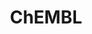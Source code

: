 ---
bigquery: https://console.cloud.google.com/bigquery?p=patents-public-data&d=ebi_chembl&page=dataset
citation: '"The ChEMBL database in 2017." Anna Gaulton, Anne Hersey, Michał Nowotka,
  A Patrícia Bento, Jon Chambers, David Mendez, Prudence Mutowo, Francis Atkinson,
  Louisa J Bellis, Elena Cibrián-Uhalte, Mark Davies, Nathan Dedman, Anneli Karlsson,
  María Paula Magariños, John P Overington, George Papadatos, Ines Smit, Andrew R
  Leach Nucleic acids Research (2017) 45 (Database Issue), D945-D954'
contributors: European Bioinformatics Institute
cost: None
description: ChEMBL Data is a manually curated database of small molecules used in
  drug discovery, including information about existing patented drugs.
documentation: 'schema: https://www.ebi.ac.uk/chembl/db_schema


  '
last_edit: 04/12/2022, 03:45:14
location: https://console.cloud.google.com/marketplace/product/google_patents_public_datasets/chembl
maintained_by: EMBL-EBI, an outstation of European Molecular Biology Laboratory
related_publications: '

  ChEMBL: towards direct deposition of bioassay data.


  Mendez D, Gaulton A, Bento AP, Chambers J, De Veij M, Félix E, Magariños MP, Mosquera
  JF, Mutowo P, Nowotka M, Gordillo-Marañón M, Hunter F, Junco L, Mugumbate G, Rodriguez-Lopez
  M, Atkinson F, Bosc N, Radoux CJ, Segura-Cabrera A, Hersey A, Leach AR.


  — Nucleic Acids Res. 2019; 47(D1):D930-D940. doi: 10.1093/nar/gky1075

  '
schema_fields:
- withdrawn_flag
- standard_upper_value
- assay_category
- action_type
- mutation
- cell_description
- mec_id
- target_desc
- targcomp_id
- previous_company
- status
- atc_code
- level5
- issue
- inorganic_flag
- site_id
- comp_go_id
- level2_description
- mw_freebase
- who_extra
- assay_subcellular_fraction
- usan_substem
- assay_source
- prod_pat_id
- warning_type
- cell_ontology_id
- black_box_warning
- mw_monoisotopic
- oral
- variant_id
- applicant_full_name
- comp_class_id
- assay_cell_type
- acd_logp
- alert_id
- hrac_code
- metabolite_record_id
- published_type
- qudt_units
- level4
- annotation
- ap_id
- related_tid
- cl_lincs_id
- updated_by
- entity_type
- std_act_id
- prediction_method
- mc_target_type
- level3_description
- db_version
- protein_class_id
- innovator_company
- homologue
- num_lipinski_ro5_violations
- warning_class
- trade_name
- assay_organism
- entity_id
- curated_by
- doi
- target_mapping
- disease_efficacy
- relation
- active_molregno
- level1_description
- parenteral
- therapeutic_flag
- route
- sitecomp_id
- actsm_id
- warning_id
- canonical_smiles
- direct_interaction
- cell_id
- ddd_units
- targrel_id
- molecular_species
- mc_target_accession
- compd_id
- patent_use_code
- stat
- substrate_record_id
- target_type
- helm_notation
- relationship
- text_value
- job_id
- bao_format
- selectivity_comment
- units
- acd_most_apka
- component_type
- l7
- who_name
- updated_on
- drugind_id
- end_position
- tid_fixed
- doc_type
- result_flag
- parameter_type
- protein_class_desc
- smid
- activity_comment
- bao_endpoint
- mol_irac_id
- psa
- db_source
- pathway_id
- alogp
- relationship_desc
- publication_number
- drug_product_flag
- ass_cls_map_id
- cpd_str_alert_id
- withdrawn_reason
- num_alerts
- aromatic_rings
- published_value
- topical
- toid
- short_name
- ingredient
- usan_stem
- standard_text_value
- max_phase_for_ind
- orig_description
- cell_name
- patent_id
- src_short_name
- version
- hbd_lipinski
- frac_class_id
- smarts
- indication_class
- comments
- mc_organism
- description
- published_units
- value
- parent_id
- potential_duplicate
- accession
- enzyme_tid
- bei
- chebi_par_id
- mecref_id
- standard_type
- pchembl_value
- site_name
- organism
- cidx
- species_group_flag
- isoform
- compound_name
- set_name
- withdrawn_country
- domain_description
- activity_id
- path
- hbd
- confidence
- ddd_id
- level2
- data_validity_comment
- cx_most_apka
- cellosaurus_id
- protein_class_synonym
- site_residues
- compsyn_id
- mechanism_comment
- mol_hrac_id
- uo_units
- ref_id
- stem
- first_approval
- cell_source_tax_id
- definition
- pathway_key
- l5
- hrac_class_id
- withdrawn_year
- journal
- level1
- drug_record_id
- last_page
- ref_type
- patent_no
- normal_range_max
- tbl
- parameter_value
- ridx
- ddd_value
- hba_lipinski
- domain_id
- assay_test_type
- heavy_atoms
- standard_inchi
- record_id
- binding_site_comment
- product_id
- class_level
- curation_comment
- met_id
- abstract
- aspect
- normal_range_min
- ro3_pass
- active_ingredient
- clo_id
- standard_inchi_key
- as_id
- assay_tissue
- caloha_id
- enzyme_name
- component_id
- src_assay_id
- src_compound_id
- standard_flag
- mc_target_name
- tid
- l3
- res_stem_id
- irac_code
- ad_type
- approval_date
- bao_id
- assay_type
- tax_id
- molfile
- predbind_id
- ddd_admr
- submission_date
- drug_substance_flag
- co_stem_id
- patent_expire_date
- parent_type
- stem_class
- first_page
- mc_tax_id
- subgroup
- mechanism_of_action
- acd_logd
- assay_id
- domain_type
- mesh_heading
- irac_class_id
- formulation_id
- last_active
- pubmed_id
- aidx
- uberon_id
- l8
- activity_count
- creation_date
- l1
- cell_source_tissue
- alert_name
- delist_flag
- research_stem
- type
- max_phase
- chembl_id
- rtb
- component_synonym
- efo_id
- ddd_comment
- log_id
- rgid
- indref_id
- l2
- first_in_class
- metref_id
- qed_weighted
- availability_type
- l4
- standard_value
- molecular_mechanism
- year
- name
- domain_name
- sequence
- lle
- standard_relation
- level4_description
- idx
- cx_most_bpka
- upper_value
- doc_id
- assay_tax_id
- met_conversion
- relationship_type
- met_comment
- synonyms
- full_molformula
- syn_type
- cx_logd
- l6
- alert_set_id
- usan_year
- biocomp_id
- source
- src_id
- assay_param_id
- priority
- authors
- natural_product
- prodrug
- dosage_form
- ref_url
- sequence_md5sum
- nda_type
- tissue_id
- sei
- full_mwt
- molecule_type
- source_domain_id
- pref_name
- major_class
- cell_source_organism
- compound_key
- published_relation
- structure_type
- usan_stem_id
- chirality
- molsyn_id
- assay_class_id
- class_type
- assay_desc
- cx_logp
- dosed_ingredient
- mol_frac_id
- molregno
- warning_description
- num_ro5_violations
- acd_most_bpka
- le
- frac_code
- usan_stem_definition
- efo_term
- bto_id
- parent_go_id
- start_position
- label
- mesh_id
- parent_molregno
- confidence_score
- volume
- go_id
- oc_id
- company
- title
- protclasssyn_id
- strength
- warnref_id
- warning_country
- hba
- withdrawn_class
- country
- mol_atc_id
- warning_year
- level3
- src_description
- standard_units
- downgraded
- polymer_flag
- assay_strain
shortname: chembl
tags:
- biotechnology
- health
- chemical
- bioinformatics
- medical
terms_of_use: CC BY-SA 3.0
title: ChEMBL
uuid: e232a192-965c-4ec9-904c-155b6dfe56c5
---